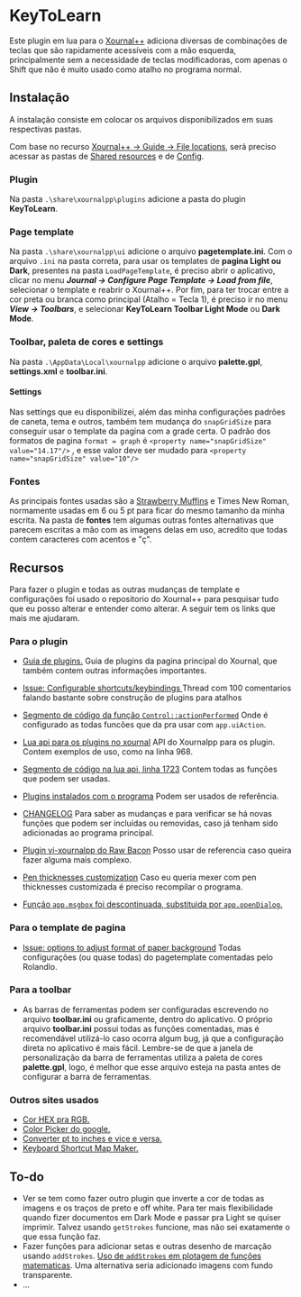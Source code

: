 # KeyToLearn
<!-- Primeiro nome que botei era StudyKeyFlow, que a abreviação SKF também dava pra entender ShortcutKeysFlo. Era um nome ok, mas quis trocar, troquei quando estava finalizando esse readme 02:42 18/09/23. https://pandao.github.io/editor.md/en.html site ajuda a escrever markdown, com preview.-->

<!--Comment in .MD https://gist.github.com/jonikarppinen/47dc8c1d7ab7e911f4c9 -->
<!-- .MD cheatsheet https://github.com/adam-p/markdown-here/wiki/Markdown-Cheatsheet -->

Este plugin em lua para o [Xournal++](https://github.com/xournalpp/xournalpp "Xournal++") adiciona diversas de combinações de teclas que são rapidamente acessíveis com a mão esquerda, principalmente sem a necessidade de teclas modificadoras, com apenas o Shift que não é muito usado como atalho no programa normal.

## Instalação
A instalação consiste em colocar os arquivos disponibilizados em suas respectivas pastas.

Com base no recurso [Xournal++ → Guide → File locations](https://xournalpp.github.io/guide/file-locations/ "Xournal++ → Guide → File locations"), será preciso acessar as pastas de [Shared resources](https://xournalpp.github.io/guide/file-locations/#shared-resources-folder "Shared resources") e de [Config](https://xournalpp.github.io/guide/file-locations/#config-folder "Config").

### Plugin
Na pasta `.\share\xournalpp\plugins` adicione a pasta do plugin **KeyToLearn**.

### Page template
Na pasta `.\share\xournalpp\ui` adicione o arquivo **pagetemplate.ini**. Com o arquivo `.ini` na pasta correta, para usar os templates de **pagina Light ou Dark**, presentes na pasta `LoadPageTemplate`, é preciso abrir o aplicativo, clicar no menu **_Journal → Configure Page Template → Load from file_**, selecionar o template e reabrir o Xournal++. Por fim, para ter trocar entre a cor preta ou branca como principal (Atalho = Tecla 1), é preciso ir no menu **_View → Toolbars_**, e selecionar **KeyToLearn Toolbar Light Mode** ou **Dark Mode**.   

### Toolbar, paleta de cores e settings
Na pasta `.\AppData\Local\xournalpp` adicione o arquivo **palette.gpl**, **settings.xml** e **toolbar.ini**.

#### Settings
Nas settings que eu disponibilizei, além das minha configurações padrões de caneta, tema e outros, também tem mudança do `snapGridSize` para conseguir usar o template da pagina com a grade certa. O padrão dos formatos de pagina `format = graph` é `<property name="snapGridSize" value="14.17"/>` , e esse valor deve ser mudado para `<property name="snapGridSize" value="10"/>`

### Fontes
As principais fontes usadas são a [Strawberry Muffins](https://www.dafont.com/pt/strawberry-muffins.font?back=theme "Strawberry Muffins") e Times New Roman, normamente usadas em 6 ou 5 pt para ficar do mesmo tamanho da minha escrita.  Na pasta de **fontes** tem algumas outras fontes alternativas que parecem escritas a mão com as imagens delas em uso, acredito que todas contem caracteres com acentos e "ç".

## Recursos
Para fazer o plugin e todas as outras mudanças de template e configurações foi usado o repositorio do Xournal++ para pesquisar tudo que eu posso alterar e entender como alterar. A seguir tem os links que mais me ajudaram.

### Para o plugin
- [Guia de plugins.](https://xournalpp.github.io/guide/plugins/plugins/")
	Guia de plugins da pagina principal do Xournal, que também contem outras informações importantes. 

- [Issue: Configurable shortcuts/keybindings
](https://github.com/xournalpp/xournalpp/issues/919)
	Thread com 100 comentarios falando bastante sobre construção de plugins para atalhos

- [Segmento de código da função `Control::actionPerformed`](https://github.com/xournalpp/xournalpp/blob/c07654780933929a92e9187ad0dc44a80fb04cc7/src/core/control/Control.cpp#L360-L950)
	Onde é configurado as todas funcões que da pra usar com `app.uiAction`.

- [Lua api para os plugins no xournal](https://github.com/xournalpp/xournalpp/blob/7b6d84956d6bbe8615b2123c64dd0cac80afb81a/src/core/plugin/luapi_application.h)
	 API do Xournalpp para os plugin. Contem exemplos de uso, como na linha 968.

- [Segmento de código na lua api, linha 1723](https://github.com/xournalpp/xournalpp/blob/7b6d84956d6bbe8615b2123c64dd0cac80afb81a/src/core/plugin/luapi_application.h#L1723-L1750)
	Contem todas as funções que podem ser usadas.

- [Plugins instalados com o programa](https://github.com/xournalpp/xournalpp/tree/master/plugins)
	Podem ser usados de referência.

- [CHANGELOG](https://github.com/xournalpp/xournalpp/blob/8caa0bc7cace73c524ae02c1f08475b0c92800c6/CHANGELOG.md?plain=1#L241)
	Para saber as mudanças e para verificar se há novas funções que podem ser incluídas ou removidas, caso já tenham sido adicionadas ao programa principal.

- [Plugin vi-xournalpp do Raw Bacon](https://github.com/raw-bacon/vi-xournalpp)
	Posso usar de referencia caso queira fazer alguma mais complexo.

- [Pen thicknesses customization](https://github.com/xournalpp/xournalpp/discussions/4920)
	Caso eu queria mexer com pen thicknesses customizada é preciso recompilar o programa.

- [Função `app.msgbox` foi descontinuada, substituida por `app.openDialog`.](https://github.com/xournalpp/xournalpp/discussions/5100)

### Para o template de pagina
- [Issue: options to adjust format of paper background](https://github.com/xournalpp/xournalpp/issues/2137#issuecomment-799956788)
	Todas configurações (ou quase todas) do pagetemplate comentadas pelo Rolandlo.

### Para a toolbar
- As barras de ferramentas podem ser configuradas escrevendo no arquivo **toolbar.ini** ou graficamente, dentro do aplicativo. O próprio arquivo **toolbar.ini** possui todas as funções comentadas, mas é recomendável utilizá-lo caso ocorra algum bug, já que a configuração direta no aplicativo é mais fácil. Lembre-se de que a janela de personalização da barra de ferramentas utiliza a paleta de cores **palette.gpl**, logo, é melhor que esse arquivo esteja na pasta antes de configurar a barra de ferramentas.

### Outros sites usados
- [Cor HEX pra RGB.](https://www.rapidtables.com/convert/color/hex-to-rgb.html "Cor HEX pra RGB")
- [Color Picker do google.](https://g.co/kgs/ufCdTF "Color Picker do google")
- [Converter pt to inches e vice e versa.](https://www.convertunits.com/from/pt/to/inch "Converter pt to inches")
- [Keyboard Shortcut Map Maker.](https://archie-adams.github.io/keyboard-shortcut-map-maker/)

## To-do
- Ver se tem como fazer outro plugin que inverte a cor de todas as imagens e os traços de preto e off white. Para ter mais flexibilidade quando fizer documentos em Dark Mode e passar pra Light se quiser imprimir. Talvez usando `getStrokes` funcione, mas não sei exatamente o que essa função faz.
- Fazer funções para adicionar setas e outras desenho de marcação usando `addStrokes`. [Uso de `addStrokes` em plotagem de funções matematicas](https://github.com/xournalpp/xournalpp/pull/3811). Uma alternativa seria adicionado imagens com fundo transparente.
- ...
